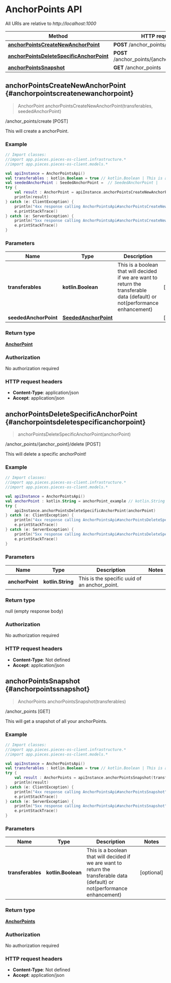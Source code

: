 # AnchorPoints API

All URIs are relative to *http://localhost:1000*

Method | HTTP request
------------- | -------------
[**anchorPointsCreateNewAnchorPoint**](#anchorpointscreatenewanchorpoint) | **POST** /anchor_points/create
[**anchorPointsDeleteSpecificAnchorPoint**](#anchorpointsdeletespecificanchorpoint) | **POST** /anchor_points/\{anchor_point\}/delete
[**anchorPointsSnapshot**](#anchorpointssnapshot) | **GET** /anchor_points


## **anchorPointsCreateNewAnchorPoint** {#anchorpointscreatenewanchorpoint}
> AnchorPoint anchorPointsCreateNewAnchorPoint(transferables, seededAnchorPoint)

/anchor_points/create [POST]

This will create a anchorPoint.

### Example
```kotlin
// Import classes:
//import app.pieces.pieces-os-client.infrastructure.*
//import app.pieces.pieces-os-client.models.*

val apiInstance = AnchorPointsApi()
val transferables : kotlin.Boolean = true // kotlin.Boolean | This is a boolean that will decided if we are want to return the transferable data (default) or not(performance enhancement)
val seededAnchorPoint : SeededAnchorPoint =  // SeededAnchorPoint | 
try {
    val result : AnchorPoint = apiInstance.anchorPointsCreateNewAnchorPoint(transferables, seededAnchorPoint)
    println(result)
} catch (e: ClientException) {
    println("4xx response calling AnchorPointsApi#anchorPointsCreateNewAnchorPoint")
    e.printStackTrace()
} catch (e: ServerException) {
    println("5xx response calling AnchorPointsApi#anchorPointsCreateNewAnchorPoint")
    e.printStackTrace()
}
```

### Parameters

Name | Type | Description  | Notes
------------- | ------------- | ------------- | -------------
 **transferables** | **kotlin.Boolean**| This is a boolean that will decided if we are want to return the transferable data (default) or not(performance enhancement) | [optional]
 **seededAnchorPoint** | [**SeededAnchorPoint**](../models/SeededAnchorPoint)|  | [optional]

### Return type

[**AnchorPoint**](../models/AnchorPoint)

### Authorization

No authorization required

### HTTP request headers

 - **Content-Type**: application/json
 - **Accept**: application/json

## **anchorPointsDeleteSpecificAnchorPoint** {#anchorpointsdeletespecificanchorpoint}
> anchorPointsDeleteSpecificAnchorPoint(anchorPoint)

/anchor_points/\{anchor_point\}/delete [POST]

This will delete a specific anchorPoint!

### Example
```kotlin
// Import classes:
//import app.pieces.pieces-os-client.infrastructure.*
//import app.pieces.pieces-os-client.models.*

val apiInstance = AnchorPointsApi()
val anchorPoint : kotlin.String = anchorPoint_example // kotlin.String | This is the specific uuid of an anchor_point.
try {
    apiInstance.anchorPointsDeleteSpecificAnchorPoint(anchorPoint)
} catch (e: ClientException) {
    println("4xx response calling AnchorPointsApi#anchorPointsDeleteSpecificAnchorPoint")
    e.printStackTrace()
} catch (e: ServerException) {
    println("5xx response calling AnchorPointsApi#anchorPointsDeleteSpecificAnchorPoint")
    e.printStackTrace()
}
```

### Parameters

Name | Type | Description  | Notes
------------- | ------------- | ------------- | -------------
 **anchorPoint** | **kotlin.String**| This is the specific uuid of an anchor_point. |

### Return type

null (empty response body)

### Authorization

No authorization required

### HTTP request headers

 - **Content-Type**: Not defined
 - **Accept**: application/json

## **anchorPointsSnapshot** {#anchorpointssnapshot}
> AnchorPoints anchorPointsSnapshot(transferables)

/anchor_points [GET]

This will get a snapshot of all your anchorPoints.

### Example
```kotlin
// Import classes:
//import app.pieces.pieces-os-client.infrastructure.*
//import app.pieces.pieces-os-client.models.*

val apiInstance = AnchorPointsApi()
val transferables : kotlin.Boolean = true // kotlin.Boolean | This is a boolean that will decided if we are want to return the transferable data (default) or not(performance enhancement)
try {
    val result : AnchorPoints = apiInstance.anchorPointsSnapshot(transferables)
    println(result)
} catch (e: ClientException) {
    println("4xx response calling AnchorPointsApi#anchorPointsSnapshot")
    e.printStackTrace()
} catch (e: ServerException) {
    println("5xx response calling AnchorPointsApi#anchorPointsSnapshot")
    e.printStackTrace()
}
```

### Parameters

Name | Type | Description  | Notes
------------- | ------------- | ------------- | -------------
 **transferables** | **kotlin.Boolean**| This is a boolean that will decided if we are want to return the transferable data (default) or not(performance enhancement) | [optional]

### Return type

[**AnchorPoints**](../models/AnchorPoints)

### Authorization

No authorization required

### HTTP request headers

 - **Content-Type**: Not defined
 - **Accept**: application/json

